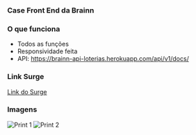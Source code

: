### Case Front End da Brainn 

### O que funciona
- Todos as funções 
-  Responsividade feita
- API: https://brainn-api-loterias.herokuapp.com/api/v1/docs/

### Link Surge 
 [Link do Surge](near-bite.surge.sh)


### Imagens
![Print 1](https://user-images.githubusercontent.com/98921788/180490007-f5e808ab-5f63-4600-ab0b-04787069ef72.png)
![Print 2](https://user-images.githubusercontent.com/98921788/180490013-3b524309-d562-4b21-a3e3-af459431757d.png)

